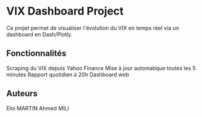 # VIX Dashboard Project
Ce projet permet de visualiser l'évolution du VIX en temps réel via un dashboard en Dash/Plotly.

## Fonctionnalités
Scraping du VIX depuis Yahoo Finance
Mise à jour automatique toutes les 5 minutes
Rapport quotidien à 20h
Dashboard web

## Auteurs
Eloi MARTIN 
Ahmed MILI
